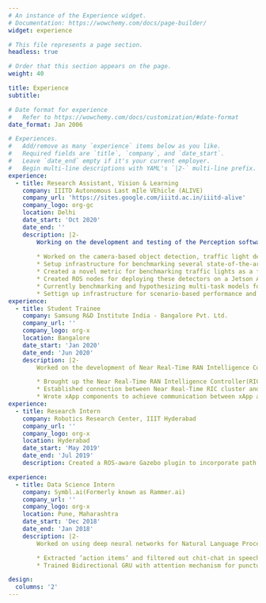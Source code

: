 ```yaml
---
# An instance of the Experience widget.
# Documentation: https://wowchemy.com/docs/page-builder/
widget: experience

# This file represents a page section.
headless: true

# Order that this section appears on the page.
weight: 40

title: Experience
subtitle:

# Date format for experience
#   Refer to https://wowchemy.com/docs/customization/#date-format
date_format: Jan 2006

# Experiences.
#   Add/remove as many `experience` items below as you like.
#   Required fields are `title`, `company`, and `date_start`.
#   Leave `date_end` empty if it's your current employer.
#   Begin multi-line descriptions with YAML's `|2-` multi-line prefix.
experience:
  - title: Research Assistant, Vision & Learning
    company: IIITD Autonomous Last mIle VEhicle (ALIVE)
    company_url: 'https://sites.google.com/iiitd.ac.in/iiitd-alive'
    company_logo: org-gc
    location: Delhi
    date_start: 'Oct 2020'
    date_end: ''
    description: |2-
        Working on the development and testing of the Perception software stack for the autonomous vehicle:
    
        * Worked on the camera-based object detection, traffic light detection and classification and tracking module.
        * Setup infrastructure for benchmarking several state-of-the-art 2D object detectors on autonomous driving datasets such as BDD100K.
        * Created a novel metric for benchmarking traffic lights as a function of the distance to the Traffic Light.
        * Created ROS nodes for deploying these detectors on a Jetson AGX Xavier as part of the autonomousstack of the car using Torchscript and OpenCV.
        * Currently benchmarking and hypothesizing multi-task models for object detection, lane detection and object tracking.
        * Settign up infrastructure for scenario-based performance and safety testing of the perception stack.
experience:        
  - title: Student Trainee
    company: Samsung R&D Institute India - Bangalore Pvt. Ltd.
    company_url: ''
    company_logo: org-x
    location: Bangalore
    date_start: 'Jan 2020'
    date_end: 'Jun 2020'
    description: |2-
        Worked on the development of Near Real-Time RAN Intelligence Controller (RIC)

        * Brought up the Near Real-Time RAN Intelligence Controller(RIC) Kubernetes cluster.
        * Established connection between Near Real-Time RIC cluster and RIC dashboard to facilitate deployment of xApps and creation of new policies.
        * Wrote xApp components to achieve communication between xApp and the Near Real-Time RIC A1-Mediator via RIC Message RouterAPIs to facilitate movement of policies across the cluster components.
experience:
  - title: Research Intern
    company: Robotics Research Center, IIIT Hyderabad
    company_url: ''
    company_logo: org-x
    location: Hyderabad
    date_start: 'May 2019'
    date_end: 'Jul 2019'
    description: Created a ROS-aware Gazebo plugin to incorporate path planning for actors in Gazebo. The actor is treated as a mobile base by the plugin. The costmap is  retrieved via the costmap\_2d node. The A-star algorithm is then applied on the retrieved costmap for generating paths via the navfn package.

experience:
  - title: Data Science Intern
    company: Symbl.ai(Formerly known as Rammer.ai)
    company_url: ''
    company_logo: org-x
    location: Pune, Maharashtra
    date_start: 'Dec 2018'
    date_end: 'Jan 2018'
    description: |2-
        Worked on using deep neural networks for Natural Language Processing

        * Extracted ’action items’ and filtered out chit-chat in speech to text data gathered from meetings via a text classification model.
        * Trained Bidirectional GRU with attention mechanism for punctuation restoration model.

design:
  columns: '2'
---
```

